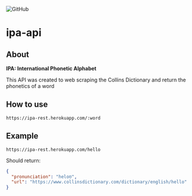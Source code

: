 ![GitHub](https://img.shields.io/github/license/carloschneider/ipa-api)

# ipa-api

## About

**IPA: International Phonetic Alphabet**

This API was created to web scraping the Collins Dictionary and return the phonetics of a word

## How to use

`https://ipa-rest.herokuapp.com/:word`

## Example

`https://ipa-rest.herokuapp.com/hello`

Should return:

```json
{
  "pronunciation": "heloʊ",
  "url": "https://www.collinsdictionary.com/dictionary/english/hello"
}
```

